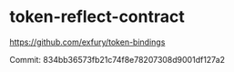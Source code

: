 # token-reflect-contract

<https://github.com/exfury/token-bindings>

Commit: 834bb36573fb21c74f8e78207308d9001df127a2
